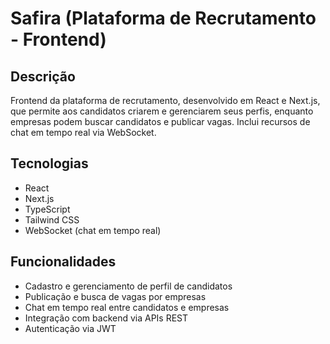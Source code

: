 # Safira (Plataforma de Recrutamento - Frontend)

## Descrição
Frontend da plataforma de recrutamento, desenvolvido em React e Next.js, que permite aos candidatos criarem e gerenciarem seus perfis, enquanto empresas podem buscar candidatos e publicar vagas. Inclui recursos de chat em tempo real via WebSocket.

## Tecnologias
- React  
- Next.js  
- TypeScript  
- Tailwind CSS 
- WebSocket (chat em tempo real)  
## Funcionalidades
- Cadastro e gerenciamento de perfil de candidatos  
- Publicação e busca de vagas por empresas  
- Chat em tempo real entre candidatos e empresas  
- Integração com backend via APIs REST  
- Autenticação via JWT  


